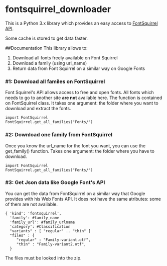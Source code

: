 fontsquirrel_downloader
=========================

This is a Python 3.x library which provides an easy access to [FontSquirrel API](http://www.fontsquirrel.com/blog/2010/12/the-font-squirrel-api).

Some cache is stored to get data faster.

##Documentation
This library allows to:

1. Download all fonts freely available on Font Squirrel
1. Download a family (using url_name)
1. Return data from Font Squirrel on a similar way on Google Fonts 

### #1: Download all familes on FontSquirrel
Font Squirrel's API allows access to free and open fonts. All fonts which needs to go to another site **are not** available here. The function is contained on FontSquirrel class. 
It takes one argument: the folder where you want to download and extract the fonts.

    import FontSquirrel
    FontSquirrel.get_all_families("Fonts/")

### #2: Download one family from FontSquirrel
Once you know the url_name for the font you want, you can use the get_family() function. Takes one argument: the folder where you have to download.

    import FontSquirrel
    FontSquirrel.get_all_families("Fonts/")
    
### #3: Get Json data like Google Font's API
You can get the data from FontSquirrel on a similar way that Google provides with his Web Fonts API. It does not have the same atributes: some of them are not available.
    
    { 'kind': 'fontsquirrel',
      'family': #family_name
      'family_url': #family_urlname
      'category': #Classification
      "variants" : [ "regular" .. "thin" ]
      "files" : {
         "regular" : "Family-variant.otf",
         "thin" : "Family-variant2.otf",
      }
        
The files must be looked into the zip.